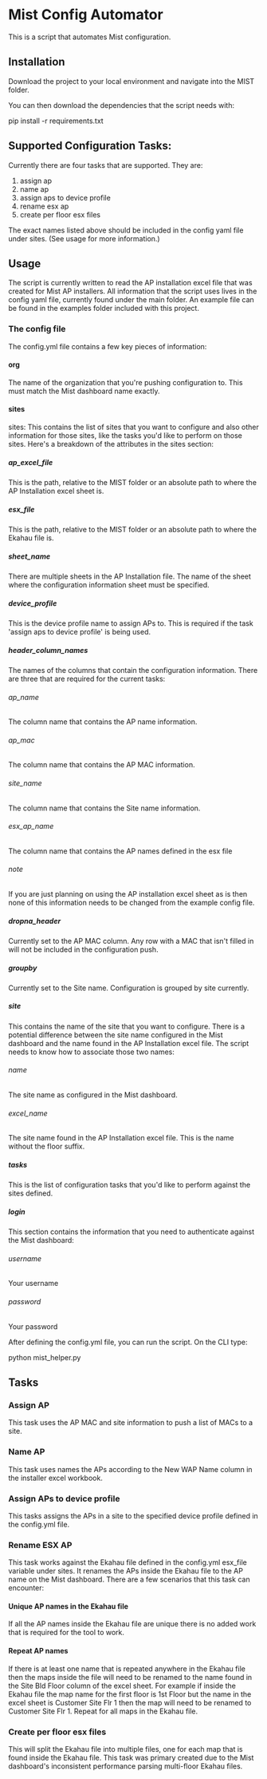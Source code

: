 # Mist Config Automator

This is a script that automates Mist configuration.

## Installation

Download the project to your local environment and navigate into the MIST folder.

You can then download the dependencies that the script needs with:

pip install -r requirements.txt

## Supported Configuration Tasks:

Currently there are four tasks that are supported. They are:

1. assign ap
2. name ap
3. assign aps to device profile
4. rename esx ap
5. create per floor esx files

The exact names listed above should be included in the config yaml file under sites. (See usage for more information.)

## Usage

The script is currently written to read the AP installation excel file that was created for Mist AP installers. All information that the script uses lives in the config yaml file, currently found under the main folder. An example file can be found in the examples folder included with this project.

### The config file

The config.yml file contains a few key pieces of information:

#### org
The name of the organization that you're pushing configuration to. This must match the Mist dashboard name exactly.
#### sites
sites: This contains the list of sites that you want to configure and also other information for those sites, like the tasks you'd like to perform on those sites. Here's a breakdown of the attributes in the sites section:
##### ap_excel_file
This is the path, relative to the MIST folder or an absolute path to where the AP Installation excel sheet is.
##### esx_file
This is the path, relative to the MIST folder or an absolute path to where the Ekahau file is.
##### sheet_name
There are multiple sheets in the AP Installation file. The name of the sheet where the configuration information sheet must be specified.
##### device_profile
This is the device profile name to assign APs to. This is required if the task 'assign aps to device profile' is being used.
##### header_column_names
The names of the columns that contain the configuration information. There are three that are required for the current tasks:
###### ap_name
The column name that contains the AP name information.
###### ap_mac
The column name that contains the AP MAC information.
###### site_name
The column name that contains the Site name information.
###### esx_ap_name
The column name that contains the AP names defined in the esx file 
###### note
If you are just planning on using the AP installation excel sheet as is then none of this information needs to be changed from the example config file.
##### dropna_header
Currently set to the AP MAC column. Any row with a MAC that isn't filled in will not be included in the configuration push.
##### groupby
Currently set to the Site name. Configuration is grouped by site currently.
##### site
This contains the name of the site that you want to configure. There is a potential difference between the site name configured in the Mist dashboard and the name found in the AP Installation excel file. The script needs to know how to associate those two names:
###### name 
The site name as configured in the Mist dashboard.
###### excel_name
The site name found in the AP Installation excel file. This is the name without the floor suffix.
##### tasks
This is the list of configuration tasks that you'd like to perform against the sites defined.
##### login
This section contains the information that you need to authenticate against the Mist dashboard:
###### username
Your username
###### password
Your password

After defining the config.yml file, you can run the script. On the CLI type:

python mist_helper.py

## Tasks
### Assign AP
This task uses the AP MAC and site information to push a list of MACs to a site.
### Name AP
This task uses names the APs according to the New WAP Name column in the installer excel workbook.
### Assign APs to device profile
This tasks assigns the APs in a site to the specified device profile defined in the config.yml file.
### Rename ESX AP
This task works against the Ekahau file defined in the config.yml esx_file variable under sites. It renames the APs inside the Ekahau file to the AP name on the Mist dashboard. There are a few scenarios that this task can encounter:
#### Unique AP names in the Ekahau file
If all the AP names inside the Ekahau file are unique there is no added work that is required for the tool to work.
#### Repeat AP names
If there is at least one name that is repeated anywhere in the Ekahau file then the maps inside the file will need to be renamed to the name found in the Site Bld Floor column of the excel sheet. For example if inside the Ekahau file the map name for the first floor is 1st Floor but the name in the excel sheet is Customer Site Flr 1 then the map will need to be renamed to Customer Site Flr 1. Repeat for all maps in the Ekahau file.
### Create per floor esx files
This will split the Ekahau file into multiple files, one for each map that is found inside the Ekahau file. This task was primary created due to the Mist dashboard's inconsistent performance parsing multi-floor Ekahau files.